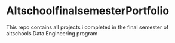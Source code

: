 # AltschoolfinalsemesterPortfolio

This repo contains all projects i completed  in the final semester of altschools Data Engineering program
